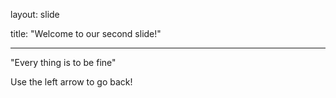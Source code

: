 layout: slide

title: "Welcome to our second slide!"

---

"Every thing is to be fine"

Use the left arrow to go back!

